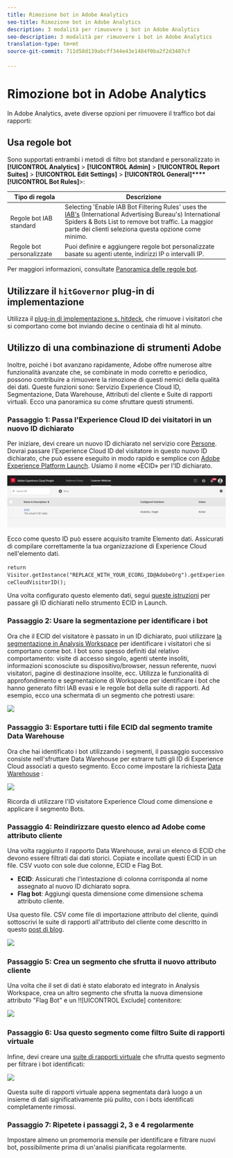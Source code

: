 ```yaml
---
title: Rimozione bot in Adobe Analytics
seo-title: Rimozione bot in Adobe Analytics
description: 3 modalità per rimuovere i bot in Adobe Analytics
seo-description: 3 modalità per rimuovere i bot in Adobe Analytics
translation-type: tm+mt
source-git-commit: 711d58d139abcff344e43e1484f0ba2f2d3407cf

---
```



# Rimozione bot in Adobe Analytics

In Adobe Analytics, avete diverse opzioni per rimuovere il traffico bot dai rapporti:

## Usa regole bot

Sono supportati entrambi i metodi di filtro bot standard e personalizzato in **[!UICONTROL Analytics]** &gt; **[!UICONTROL Admin]** &gt; **[!UICONTROL Report Suites]** &gt; **[!UICONTROL Edit Settings]** &gt; **[!UICONTROL General]****[!UICONTROL Bot Rules]**&gt;:

| Tipo di regola | Descrizione |
|--- |--- |
| Regole bot IAB standard | Selecting 'Enable IAB Bot Filtering Rules' uses the [IAB's](https://www.iab.com/) (International Advertising Bureau's) International Spiders &amp; Bots List to remove bot traffic. La maggior parte dei clienti seleziona questa opzione come minimo. |
| Regole bot personalizzate | Puoi definire e aggiungere regole bot personalizzate basate su agenti utente, indirizzi IP o intervalli IP. |

Per maggiori informazioni, consultate [Panoramica delle regole bot](/help/admin/admin/bot-removal/bot-rules.md).

## Utilizzare il `hitGovernor` plug-in di implementazione

Utilizza il [plug-in di implementazione s. hitdeck](https://docs.adobe.com/content/help/en/analytics/implementation/javascript-implementation/plugins/hitgovernor.html), che rimuove i visitatori che si comportano come bot inviando decine o centinaia di hit al minuto.

## Utilizzo di una combinazione di strumenti Adobe

Inoltre, poiché i bot avanzano rapidamente, Adobe offre numerose altre funzionalità avanzate che, se combinate in modo corretto e periodico, possono contribuire a rimuovere la rimozione di questi nemici della qualità dei dati. Queste funzioni sono: Servizio Experience Cloud ID, Segmentazione, Data Warehouse, Attributi del cliente e Suite di rapporti virtuali. Ecco una panoramica su come sfruttare questi strumenti.

### Passaggio 1: Passa l'Experience Cloud ID dei visitatori in un nuovo ID dichiarato

Per iniziare, devi creare un nuovo ID dichiarato nel servizio core [Persone](https://docs.adobe.com/content/help/en/core-services/interface/audiences/audience-library.html). Dovrai passare l'Experience Cloud ID del visitatore in questo nuovo ID dichiarato, che può essere eseguito in modo rapido e semplice con [Adobe Experience Platform Launch](https://docs.adobe.com/content/help/en/launch/using/implement/solutions/idservice-save.html). Usiamo il nome «ECID» per l'ID dichiarato.

![](assets/bot-cust-attr-setup.png)

Ecco come questo ID può essere acquisito tramite Elemento dati. Assicurati di compilare correttamente la tua organizzazione di Experience Cloud nell'elemento dati.

```return Visitor.getInstance("REPLACE_WITH_YOUR_ECORG_ID@AdobeOrg").getExperienceCloudVisitorID();```

Una volta configurato questo elemento dati, segui [queste istruzioni](https://docs.adobe.com/content/help/en/launch/using/implement/solutions/idservice-save.html) per passare gli ID dichiarati nello strumento ECID in Launch.

### Passaggio 2: Usare la segmentazione per identificare i bot

Ora che il ECID del visitatore è passato in un ID dichiarato, puoi utilizzare [la segmentazione in Analysis Workspace](https://docs.adobe.com/content/help/en/analytics/analyze/analysis-workspace/components/t-freeform-project-segment.html) per identificare i visitatori che si comportano come bot. I bot sono spesso definiti dal relativo comportamento: visite di accesso singolo, agenti utente insoliti, informazioni sconosciute su dispositivo/browser, nessun referente, nuovi visitatori, pagine di destinazione insolite, ecc. Utilizza le funzionalità di approfondimento e segmentazione di Workspace per identificare i bot che hanno generato filtri IAB evasi e le regole bot della suite di rapporti. Ad esempio, ecco una schermata di un segmento che potresti usare:

![](assets/bot-filter-seg1.png)

### Passaggio 3: Esportare tutti i file ECID dal segmento tramite Data Warehouse

Ora che hai identificato i bot utilizzando i segmenti, il passaggio successivo consiste nell'sfruttare Data Warehouse per estrarre tutti gli ID di Experience Cloud associati a questo segmento. Ecco come impostare la richiesta [Data Warehouse](https://docs.adobe.com/content/help/en/analytics/export/data-warehouse/data-warehouse.html) :

![](assets/bot-dwh-3.png)

Ricorda di utilizzare l'ID visitatore Experience Cloud come dimensione e applicare il segmento Bots.

### Passaggio 4: Reindirizzare questo elenco ad Adobe come attributo cliente

Una volta raggiunto il rapporto Data Warehouse, avrai un elenco di ECID che devono essere filtrati dai dati storici. Copiate e incollate questi ECID in un file. CSV vuoto con sole due colonne, ECID e Flag Bot.

* **ECID**: Assicurati che l'intestazione di colonna corrisponda al nome assegnato al nuovo ID dichiarato sopra.
* **Flag bot**: Aggiungi questa dimensione come dimensione schema attributo cliente.

Usa questo file. CSV come file di importazione attributo del cliente, quindi sottoscrivi le suite di rapporti all'attributo del cliente come descritto in questo [post di blog](https://theblog.adobe.com/link-digital-behavior-customers).

![](assets/bot-csv-4.png)

### Passaggio 5: Crea un segmento che sfrutta il nuovo attributo cliente

Una volta che il set di dati è stato elaborato ed integrato in Analysis Workspace, crea un altro segmento che sfrutta la nuova dimensione attributo "Flag Bot" e un !![UICONTROL Exclude] contenitore:

![](assets/bot-filter-seg2.png)

### Passaggio 6: Usa questo segmento come filtro Suite di rapporti virtuale

Infine, devi creare una [suite di rapporti virtuale](/help/components/vrs/vrs-about.md) che sfrutta questo segmento per filtrare i bot identificati:

![](assets/bot-vrs.png)

Questa suite di rapporti virtuale appena segmentata darà luogo a un insieme di dati significativamente più pulito, con i bots identificati completamente rimossi.

### Passaggio 7: Ripetete i passaggi 2, 3 e 4 regolarmente

Impostare almeno un promemoria mensile per identificare e filtrare nuovi bot, possibilmente prima di un'analisi pianificata regolarmente.
